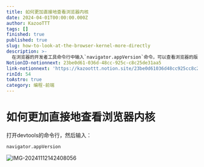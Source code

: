 ```yaml
---
title: 如何更加直接地查看浏览器内核
date: 2024-04-01T00:00:00.000Z
author: KazooTTT
tags: []
finished: true
published: true
slug: how-to-look-at-the-browser-kernel-more-directly
description: >-
  在浏览器的开发者工具命令行中输入`navigator.appVersion`命令，可以查看浏览器的版本信息。通过这个命令，开发者可以快速了解当前浏览器的版本详情，这对于调试和兼容性测试非常有帮助。
NotionID-notionnext: 23be0d61-036d-48cc-925c-c8c25de31aa5
link-notionnext: 'https://kazoottt.notion.site/23be0d61036d48cc925cc8c25de31aa5'
rinId: 54
toAstro: true
category: 编程-前端
---
```


# 如何更加直接地查看浏览器内核

打开devtools的命令行，然后输入：

```shell
navigator.appVersion
```

![IMG-20241112142408056](https://pictures.kazoottt.top/2024/11/20241125-37f4858c72bfb49d89cd3eba70a9367c.png)

